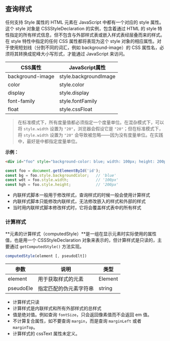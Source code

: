 ## 查询样式

任何支持 Style 属性的 HTML 元素在 JavaScript 中都有一个对应的 style 属性。这个 style 对象是 CSSStyleDeclaration 的实例，包含着通过 HTML 的 style 特性指定的所有样式信息，但不包含与外部样式表或嵌入样式表经层叠而来的样式。在 style 特性中指定的任何 CSS 属性都将表现为这个 style 对象的相应属性。对于使用短划线（分割不同的词汇，例如 background-image）的 CSS 属性名，必须将其转换成驼峰大小写形式，才能通过 JavaScript 来访问。

| CSS属性          | JavaScript属性        |
| ---------------- | --------------------- |
| background-image | style.backgroundImage |
| color            | style.color           |
| display          | style.display         |
| font-family      | style.fontFamily      |
| float            | style.cssFloat        |

> 在标准模式下，所有度量值都必须指定一个度量单位。在混杂模式下，可以将 `style.width` 设置为 `"20"`，浏览器会假设它是 `"20"`；但在标准模式下，将 `style.width` 设置为 `"20"` 会导致被忽略——因为没有度量单位。在实践中，最好是中都指定度量单位。

**示例：**

```html
<div id="foo" style="background-color: blue; width: 100px; height: 200px;"
```

```js
const foo = document.getElementById('id');
const bg = foo.style.backgroundColor;	// 'blue'
const wdt = foo.style.width;			// '100px'
const hgh = foo.style.height;			// '200px'
```

- 内联样式脚本一般用于修改样式，查询样式的时候一般会使用计算样式
- 内联样式脚本只能修改内联样式，无法修改嵌入的样式和外部的样式
- 当时用内联样式脚本修改样式时，它将会覆盖样式表中的所有样式

### 计算样式

**元素的计算样式（computedStyle）**是一组在显示元素时实际使用的属性值，也是用一个  CSSStyleDeclaration 对象来表示的，但计算样式是只读的，主要通过 `getComputedStyle()` 方法实现。

```js
computedStyle(element [, pseudoElt])
```

| 参数      | 说明                   | 类型    |
| --------- | ---------------------- | ------- |
| element   | 用于获取样式的元素     | Element |
| pseudoEle | 指定匹配的伪元素字符串 | string  |

- 计算样式只读
- 计算样式是内联样式和所有外部样式的总样式
- 值是绝对值。例如查询 `fontSize`，只会返回像素值而不会返回 em 值。
- 不计算复合属性，如不要查询 `margin`，而是查询 `marginLeft` 或者 `marginTop`。
- 计算样式的 cssText 属性未定义。
